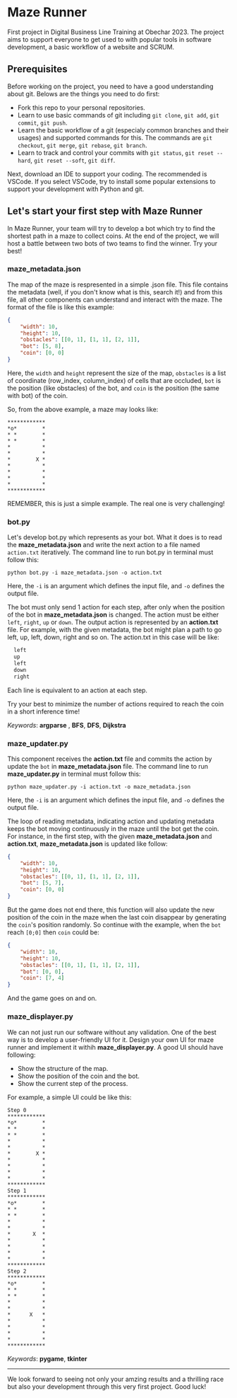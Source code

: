# Maze Runner
First project in Digital Business Line Training at Obechar 2023. The project aims to support everyone to get used to with popular tools in software development, a basic workflow of a website and SCRUM.

## Prerequisites
Before working on the project, you need to have a good understanding about git. Belows are the things you need to do first:
- Fork this repo to your personal repositories.
- Learn to use basic commands of git including `git clone`, `git add`, `git commit`, `git push`.
- Learn the basic workflow of a git (especialy common branches and their usages) and supported commands for this. The commands are `git checkout`, `git merge`, `git rebase`, `git branch`.
- Learn to track and control your commits with `git status`, `git reset --hard`, `git reset --soft`, `git diff`.

Next, download an IDE to support your coding. The recommended is VSCode. If you select VSCode, try to install some popular extensions to support your development with Python and git.

## Let's start your first step with Maze Runner
In Maze Runner, your team will try to develop a bot which try to find the shortest path in a maze to collect coins. At the end of the project, we will host a battle between two bots of two teams to find the winner. Try your best!

### maze_metadata.json
The map of the maze is respresented in a simple .json file. This file contains the metadata (well, if you don't know what is this, search it!) and from this file, all other components can understand and interact with the maze. The format of the file is like this example:
```json
{
    "width": 10,
    "height": 10,
    "obstacles": [[0, 1], [1, 1], [2, 1]],
    "bot": [5, 8],
    "coin": [0, 0]
}
```

Here, the `width` and `height` represent the size of the map, `obstacles` is a list of coordinate (row_index, column_index) of cells that are occluded, `bot` is the position (like obstacles) of the bot, and `coin` is the position (the same with bot) of the coin.

So, from the above example, a maze may looks like:
```
************
*o*        *
* *        *
* *        *
*          *
*          *
*        X *
*          *
*          *
*          *
*          *
************
```
REMEMBER, this is just a simple example. The real one is very challenging!

### bot.py

Let's develop bot.py which represents as your bot. What it does is to read the **maze_metadata.json** and write the next action to a file named `action.txt` iteratively. The command line to run bot.py in terminal must follow this:

```
python bot.py -i maze_metadata.json -o action.txt
```
Here, the `-i` is an argument which defines the input file, and `-o` defines the output file.

The bot must only send 1 action for each step, after only when the position of the bot in **maze_metadata.json** is changed. The action must be either `left`, `right`, `up` or `down`. The output action is represented by an **action.txt** file. For example, with the given metadata, the bot might plan a path to go left, up, left, down, right and so on. The action.txt in this case will be like:

``` txt
  left
  up
  left
  down
  right
```
Each line is equivalent to an action at each step.

Try your best to minimize the number of actions required to reach the coin in a short inference time!

*Keywords*: **argparse** , **BFS**, **DFS**, **Dijkstra**   

### maze_updater.py

This component receives the **action.txt** file and commits the action by update the `bot` in **maze_metadata.json** file. The command line to run **maze_updater.py** in terminal must follow this:
```
python maze_updater.py -i action.txt -o maze_metadata.json
```
Here, the `-i` is an argument which defines the input file, and `-o` defines the output file.

The loop of reading metadata, indicating action and updating metadata keeps the bot moving continuously in the maze until the bot get the coin. For instance, in the first step, with the given **maze_metadata.json** and **action.txt**, **maze_metadata.json** is updated like follow:
```json
{
    "width": 10,
    "height": 10,
    "obstacles": [[0, 1], [1, 1], [2, 1]],
    "bot": [5, 7],
    "coin": [0, 0]
}
```
But the game does not end there, this function will also update the new position of the coin in the maze when the last coin disappear by generating the `coin`'s position randomly. So continue with the example, when the `bot` reach `[0;0]` then `coin` could be:
```json
{
    "width": 10,
    "height": 10,
    "obstacles": [[0, 1], [1, 1], [2, 1]],
    "bot": [0, 0],
    "coin": [7, 4]
}
```

And the game goes on and on.

### maze_displayer.py
We can not just run our software without any validation. One of the best way is to develop a user-friendly UI for it. Design your own UI for maze runner and implement it withih **maze_displayer.py**. A good UI should have following:
- Show the structure of the map.
- Show the position of the coin and the bot.
- Show the current step of the process.

For example, a simple UI could be like this:
```
Step 0
************
*o*        *
* *        *
* *        *
*          *
*          *
*        X *
*          *
*          *
*          *
*          *
************
Step 1
************
*o*        *
* *        *
* *        *
*          *
*          *
*       X  *
*          *
*          *
*          *
*          *
************
Step 2
************
*o*        *
* *        *
* *        *
*          *
*          *
*      X   *
*          *
*          *
*          *
*          *
************
```
*Keywords*: **pygame**, **tkinter**

---
We look forward to seeing not only your amzing results and a thrilling race but also your development through this very first project. Good luck!
